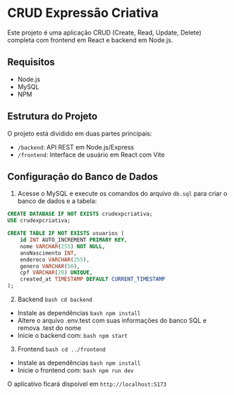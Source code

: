 # CRUD Expressão Criativa

Este projeto é uma aplicação CRUD (Create, Read, Update, Delete) completa com frontend em React e backend em Node.js.

## Requisitos

- Node.js 
- MySQL
- NPM 

## Estrutura do Projeto

O projeto está dividido em duas partes principais:
- `/backend`: API REST em Node.js/Express
- `/frontend`: Interface de usuário em React com Vite

## Configuração do Banco de Dados

1. Acesse o MySQL e execute os comandos do arquivo `db.sql` para criar o banco de dados e a tabela:

```sql
CREATE DATABASE IF NOT EXISTS crudexpcriativa;
USE crudexpcriativa;

CREATE TABLE IF NOT EXISTS usuarios (
    id INT AUTO_INCREMENT PRIMARY KEY,
    nome VARCHAR(255) NOT NULL,
    anoNascimento INT,
    endereco VARCHAR(255),
    genero VARCHAR(50),
    cpf VARCHAR(20) UNIQUE,
    created_at TIMESTAMP DEFAULT CURRENT_TIMESTAMP
);
```
2. Backend
     ```bash cd backend```
- Instale as dependências
     ```bash npm install```
- Altere o arquivo .env.test com suas informações do banco SQL e remova .test do nome
- Inicie o backend com:
  ```bash npm start```

3. Frontend
   ```bash cd ../frontend```
 - Instale as dependências
   ```bash npm install```
- Inicie o frontend com:
   ```bash npm run dev```

O aplicativo ficará dispoível em `http://localhost:5173`
